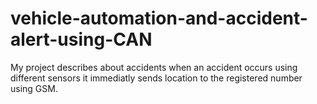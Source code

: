 # vehicle-automation-and-accident-alert-using-CAN
My project describes about accidents when an accident occurs using different sensors it immediatly sends location to the registered number using GSM.
